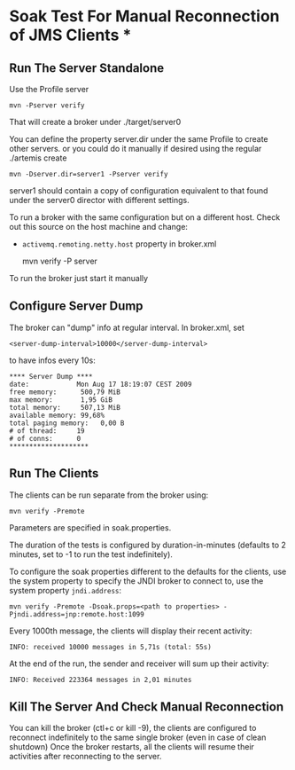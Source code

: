# Soak Test For Manual Reconnection of JMS Clients *

## Run The Server Standalone

Use the Profile server

    mvn -Pserver verify

That will create a broker under ./target/server0

You can define the property server.dir under the same Profile to create other servers. or you could do it manually if desired using the regular ./artemis create

    mvn -Dserver.dir=server1 -Pserver verify

server1 should contain a copy of configuration equivalent to that found under the server0 director with different
settings.

To run a broker with the same configuration but on a different host.  Check out this source on the host machine and
change:

* `activemq.remoting.netty.host` property in broker.xml

    mvn verify -P server

To run the broker just start it manually

## Configure Server Dump

The broker can "dump" info at regular interval. In broker.xml, set

    <server-dump-interval>10000</server-dump-interval>

to have infos every 10s:

    **** Server Dump ****
    date:            Mon Aug 17 18:19:07 CEST 2009
    free memory:      500,79 MiB
    max memory:       1,95 GiB
    total memory:     507,13 MiB
    available memory: 99,68%
    total paging memory:   0,00 B
    # of thread:     19
    # of conns:      0
    ********************

## Run The Clients

The clients can be run separate from the broker using:

    mvn verify -Premote

Parameters are specified in soak.properties.

The duration of the tests is configured by duration-in-minutes (defaults to 2 minutes, set to -1 to run the test indefinitely).

To configure the soak properties different to the defaults for the clients, use the system property to specify the JNDI broker to connect to, use the system property `jndi.address`:

    mvn verify -Premote -Dsoak.props=<path to properties> -Pjndi.address=jnp:remote.host:1099

Every 1000th message, the clients will display their recent activity:

    INFO: received 10000 messages in 5,71s (total: 55s)

At the end of the run, the sender and receiver will sum up their activity:

    INFO: Received 223364 messages in 2,01 minutes

## Kill The Server And Check Manual Reconnection

You can kill the broker (ctl+c or kill -9), the clients are configured to reconnect indefinitely to the same single broker (even in case of clean shutdown) Once the broker restarts, all the clients will resume their activities after reconnecting to the server.
